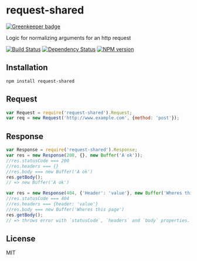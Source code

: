 # request-shared

[![Greenkeeper badge](https://badges.greenkeeper.io/ForbesLindesay/request-shared.svg)](https://greenkeeper.io/)

Logic for normalizing arguments for an http request

[![Build Status](https://img.shields.io/travis/ForbesLindesay/request-shared/master.svg)](https://travis-ci.org/ForbesLindesay/request-shared)
[![Dependency Status](https://img.shields.io/david/ForbesLindesay/request-shared.svg)](https://david-dm.org/ForbesLindesay/request-shared)
[![NPM version](https://img.shields.io/npm/v/request-shared.svg)](https://www.npmjs.com/package/request-shared)

## Installation

    npm install request-shared

## Request

```js
var Request = require('request-shared').Request;
var req = new Request('http://www.example.com', {method: 'post'});
```

## Response

```js
var Response = require('request-shared').Response;
var res = new Response(200, {}, new Buffer('A ok'));
//res.statusCode === 200
//res.headers === {}
//res.body === new Buffer('A ok')
res.getBody();
// => new Buffer('A ok')

var res = new Response(404, {'Header': 'value'}, new Buffer('Wheres this page'));
//res.statusCode === 404
//res.headers === {header: 'value'}
//res.body === new Buffer('Wheres this page')
res.getBody();
// => throws error with `statusCode`, `headers` and `body` properties.
```

## License

  MIT